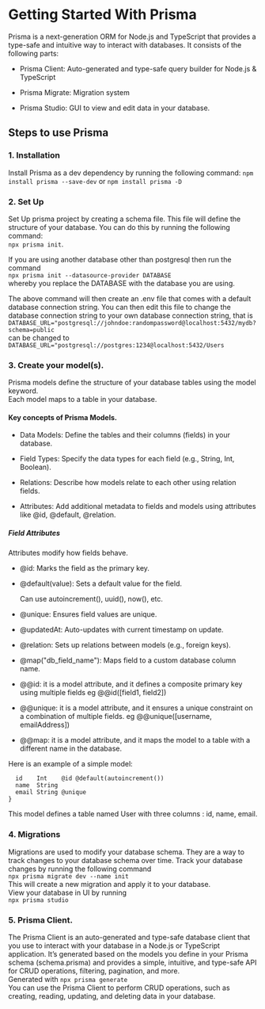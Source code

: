 # Getting Started With Prisma

Prisma is a next-generation ORM for Node.js and TypeScript that provides a type-safe and intuitive way to interact with databases.
 It consists of the following parts:

* Prisma Client: Auto-generated and type-safe query builder for Node.js & TypeScript

* Prisma Migrate: Migration system

* Prisma Studio: GUI to view and edit data in your database.

## Steps to use Prisma
### 1. Installation
Install Prisma as a dev dependency by running the following command: `npm install prisma --save-dev` or `npm install prisma -D` 


### 2. Set Up
Set Up prisma project by creating a schema file. This file will define the structure of your database. You can do this by running the following command:<br> `npx prisma init`. <br>


If you are using another database other than postgresql then run the command<br> `npx prisma init --datasource-provider DATABASE`<br> whereby you replace the DATABASE with the database you are using.<br>

The above command will then create an .env file that comes with a default database connection string. You can then edit this file to change the database connection string to your own database connection string, that is<br> `DATABASE_URL="postgresql://johndoe:randompassword@localhost:5432/mydb?schema=public` <br>
can be changed to <br> `DATABASE_URL="postgresql://postgres:1234@localhost:5432/Users`

### 3. Create your model(s).
Prisma models define the structure of your database tables using the model keyword.<br>
Each model maps to a table in your database.<br>

#### Key concepts of Prisma Models. 
 * Data Models: Define the tables and their columns (fields) in your database.

* Field Types: Specify the data types for each field (e.g., String, Int, Boolean).

* Relations: Describe how models relate to each other using relation fields.

* Attributes: Add additional metadata to fields and models using attributes like @id, @default, @relation.

##### Field Attributes
Attributes modify how fields behave.

* @id: Marks the field as the primary key.

* @default(value): Sets a default value for the field.

    Can use autoincrement(), uuid(), now(), etc.

* @unique: Ensures field values are unique.

* @updatedAt: Auto-updates with current timestamp on update.

* @relation: Sets up relations between models (e.g., foreign keys).

* @map("db_field_name"): Maps field to a custom database column name.
* @@id: it is a model attribute, and it defines a composite primary key using multiple fields eg @@id([field1, field2])

* @@unique: it is a model attribute, and it ensures a unique constraint on a combination of multiple fields. eg @@unique([username, emailAddress])

* @@map: it is a model attribute, and it maps the model to a table with a different name in the database.


Here is an example of a simple model:
```model User {
  id    Int    @id @default(autoincrement())
  name  String
  email String @unique
}
```
This model defines a table named User with three columns : id, name, email.<br>

### 4. Migrations
Migrations are used to modify your database schema. They are a way to track changes to your database schema over time. 
Track your database changes by running the following command<br> `npx prisma migrate dev --name init`<br>
This will create a new migration and apply it to your database.<br>
View your database in UI by running <br> `npx prisma studio`

### 5. Prisma Client.
The Prisma Client is an auto-generated and type-safe database client that you use to interact with your database in a Node.js or TypeScript application. It’s generated based on the models you define in your Prisma schema (schema.prisma) and provides a simple, intuitive, and type-safe API for CRUD operations, filtering, pagination, and more.<br>
Generated with `npx prisma generate`<br>
You can use the Prisma Client to perform CRUD operations, such as creating, reading, updating, and deleting data in your database.





 




  





